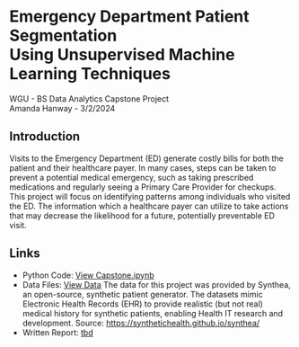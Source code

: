 # Emergency Department Patient Segmentation <br>Using Unsupervised Machine Learning Techniques  
WGU - BS Data Analytics Capstone Project  
Amanda Hanway - 3/2/2024  

## Introduction   
Visits to the Emergency Department (ED) generate costly bills for both the patient and their healthcare payer. In many cases, steps can be taken to prevent a potential medical emergency, such as taking prescribed medications and regularly seeing a Primary Care Provider for checkups. This project will focus on identifying patterns among individuals who visited the ED. The information which a healthcare payer can utilize to take actions that may decrease the likelihood for a future, potentially preventable ED visit.  

## Links  
- Python Code: [View Capstone.ipynb](Capstone.ipynb)
- Data Files: [View Data](data)
The data for this project was provided by Synthea, an open-source, synthetic patient generator. The datasets mimic Electronic Health Records (EHR) to provide realistic (but not real) medical history for synthetic patients, enabling Health IT research and development. Source: https://synthetichealth.github.io/synthea/
- Written Report: [tbd](tbd)
  












<br>
<br>
<br>
<br>
<br>
<br>
